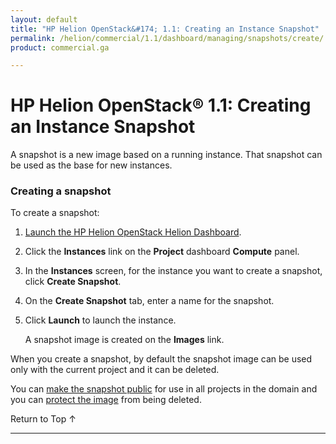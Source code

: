 ```yaml
---
layout: default
title: "HP Helion OpenStack&#174; 1.1: Creating an Instance Snapshot"
permalink: /helion/commercial/1.1/dashboard/managing/snapshots/create/
product: commercial.ga

---
```

<!--PUBLISHED-->

<script>

function PageRefresh {
onLoad="window.refresh"
}

PageRefresh();

</script>

<!-- <p style="font-size: small;"> <a href="/helion/commercial/1.1/ga1/install/">&#9664; PREV</a> | <a href="/helion/commercial/1.1/ga1/install-overview/">&#9650; UP</a> | <a href="/helion/commercial/1.1/ga1/">NEXT &#9654;</a></p> -->

# HP Helion OpenStack&#174; 1.1: Creating an Instance Snapshot

A snapshot is a new image based on a running instance. That snapshot can be used as the base for new instances. 

### Creating a snapshot ###

To create a snapshot:

1. [Launch the HP Helion OpenStack Helion Dashboard](/helion/openstack/1.1/dashboard/login/).

2. Click the **Instances** link on the **Project** dashboard **Compute** panel.

3. In the **Instances** screen, for the instance you want to create a snapshot, click **Create Snapshot**.

4. On the **Create Snapshot** tab, enter a name for the snapshot.

5. Click **Launch** to launch the instance.

	A snapshot image is created on the **Images** link.

When you create a snapshot, by default the snapshot image can be used only with the current project and it can be deleted.

You can [make the snapshot public](/helion/commercial/1.1/dashboard/managing/images/public/) for use in all projects in the domain and you can [protect the image](/helion/commercial/1.1/dashboard/managing/images/protect/) from being deleted. 

<a href="#top" style="padding:14px 0px 14px 0px; text-decoration: none;"> Return to Top &#8593; </a>


----
